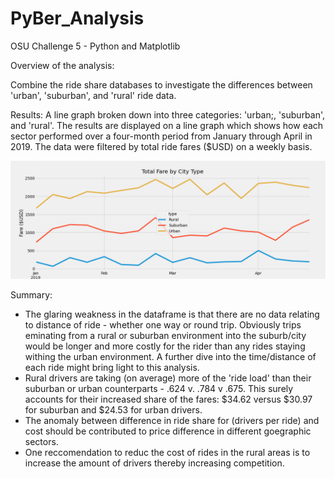 # PyBer_Analysis
OSU Challenge 5 - Python and Matplotlib

Overview of the analysis:

Combine the ride share databases to investigate the differences between 'urban', 'suburban', and 'rural' ride data.

Results: A line graph broken down into three categories: 'urban;, 'suburban', and 'rural'.  The results are displayed on a line graph which shows how each sector performed over a four-month period from January through April in 2019.  The data were filtered by total ride fares ($USD) on a weekly basis. 

![](analysis/PyBer_fare_summary.png)

Summary: 
- The glaring weakness in the dataframe is that there are no data relating to distance of ride - whether one way or round trip.  Obviously trips eminating from a rural or suburban environment into the suburb/city would be longer and more costly for the rider than any rides staying withing the urban environment.  A further dive into the time/distance of each ride might bring light to this analysis.
- Rural drivers are taking (on average) more of the 'ride load' than their suburban or urban counterparts - .624 v. .784 v .675.  This surely accounts for their increased share of the fares: $34.62 versus $30.97 for suburban and $24.53 for urban drivers.
- The anomaly between difference in ride share for (drivers per ride) and cost should be contributed to price difference in different goegraphic sectors.
- One reccomendation to reduc the cost of rides in the rural areas is to increase the amount of drivers thereby increasing competition.
